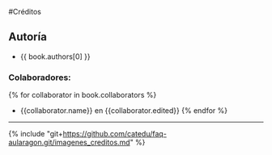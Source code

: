 #Créditos
## Autoría

* {{ book.authors[0] }}


### Colaboradores:

{% for collaborator in book.collaborators %}
* {{collaborator.name}} en {{collaborator.edited}}
{% endfor %}

___

{% include "git+https://github.com/catedu/faq-aularagon.git/imagenes_creditos.md" %}
